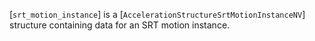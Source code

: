 [`srt_motion_instance`] is a
[`AccelerationStructureSrtMotionInstanceNV`] structure containing
data for an SRT motion instance.